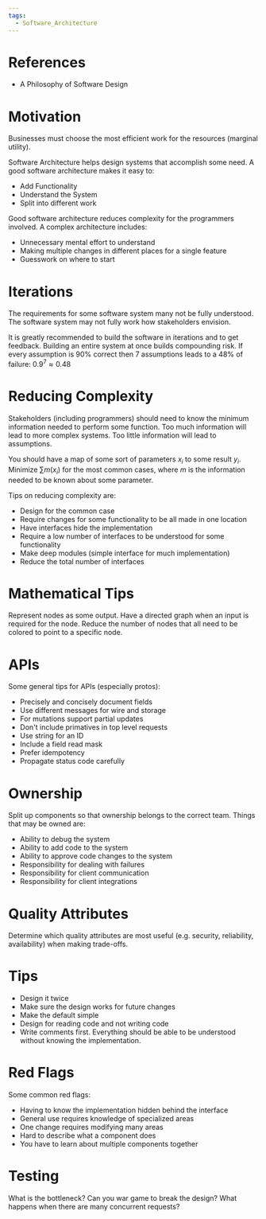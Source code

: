 ```yaml
---
tags:
  - Software_Architecture
---
```


# References

* A Philosophy of Software Design

# Motivation

Businesses must choose the most efficient work for the resources (marginal utility).

Software Architecture helps design systems that accomplish some need.  A good software architecture makes it easy to:
* Add Functionality
* Understand the System
* Split into different work

Good software architecture reduces complexity for the programmers involved.  A complex architecture includes:
* Unnecessary mental effort to understand
* Making multiple changes in different places for a single feature
* Guesswork on where to start

# Iterations

The requirements for some software system many not be fully understood.  The software system may not fully work how stakeholders envision.

It is greatly recommended to build the software in iterations and to get feedback.  Building an entire system at once builds compounding risk.  If every assumption is 90% correct then 7 assumptions leads to a 48% of failure: $0.9 ^ 7 \approx 0.48$

# Reducing Complexity

Stakeholders (including programmers) should need to know the minimum information needed to perform some function.  Too much information will lead to more complex systems.  Too little information will lead to assumptions.

You should have a map of some sort of parameters $x_i$ to some result $y_i$.  Minimize $\sum m(x_i)$ for the most common cases, where $m$ is the information needed to be known about some parameter.

Tips on reducing complexity are:
* Design for the common case
* Require changes for some functionality to be all made in one location
* Have interfaces hide the implementation
* Require a low number of interfaces to be understood for some functionality
* Make deep modules (simple interface for much implementation)
* Reduce the total number of interfaces

# Mathematical Tips
Represent nodes as some output.  Have a directed graph when an input is required for the node.  Reduce the number of nodes that all need to be colored to point to a specific node.

# APIs

Some general tips for APIs (especially protos):

* Precisely and concisely document fields
* Use different messages for wire and storage
* For mutations support partial updates
* Don't include primatives in top level requests
* Use string for an ID
* Include a field read mask
* Prefer idempotency
* Propagate status code carefully


# Ownership

Split up components so that ownership belongs to the correct team.  Things that may be owned are:
* Ability to debug the system
* Ability to add code to the system
* Ability to approve code changes to the system
* Responsibility for dealing with failures
* Responsibility for client communication
* Responsibility for client integrations

# Quality Attributes

Determine which quality attributes are most useful (e.g. security, reliability, availability) when making trade-offs.

# Tips

* Design it twice
* Make sure the design works for future changes
* Make the default simple
* Design for reading code and not writing code
* Write comments first.  Everything should be able to be understood without knowing the implementation.

# Red Flags

Some common red flags:

* Having to know the implementation hidden behind the interface
* General use requires knowledge of specialized areas
* One change requires modifying many areas
* Hard to describe what a component does
* You have to learn about multiple components together

# Testing

What is the bottleneck?
Can you war game to break the design?
What happens when there are many concurrent requests?
